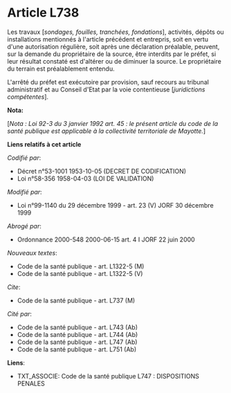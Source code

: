# Article L738

Les travaux [*sondages, fouilles, tranchées, fondations*], activités, dépôts ou installations mentionnés à l'article
précédent et entrepris, soit en vertu d'une autorisation régulière, soit après une déclaration préalable, peuvent, sur la
demande du propriétaire de la source, être interdits par le préfet, si leur résultat constaté est d'altérer ou de diminuer la
source. Le propriétaire du terrain est préalablement entendu.

L'arrêté du préfet est exécutoire par provision, sauf recours au tribunal administratif et au Conseil d'Etat par la voie
contentieuse [*juridictions compétentes*].

**Nota:**

[*Nota : Loi 92-3 du 3 janvier 1992 art. 45 : le présent article du code de la santé publique est applicable à la
collectivité territoriale de Mayotte.*]

**Liens relatifs à cet article**

_Codifié par_:

  - Décret n°53-1001 1953-10-05 (DECRET DE CODIFICATION)
  - Loi n°58-356 1958-04-03 (LOI DE VALIDATION)

_Modifié par_:

  - Loi n°99-1140 du 29 décembre 1999 - art. 23 (V) JORF 30 décembre 1999

_Abrogé par_:

  - Ordonnance 2000-548 2000-06-15 art. 4 I JORF 22 juin 2000

_Nouveaux textes_:

  - Code de la santé publique - art. L1322-5 (M)
  - Code de la santé publique - art. L1322-5 (V)

_Cite_:

  - Code de la santé publique - art. L737 (M)

_Cité par_:

  - Code de la santé publique - art. L743 (Ab)
  - Code de la santé publique - art. L744 (Ab)
  - Code de la santé publique - art. L747 (Ab)
  - Code de la santé publique - art. L751 (Ab)

**Liens**:

  - TXT_ASSOCIE: Code de la santé publique L747 : DISPOSITIONS PENALES
